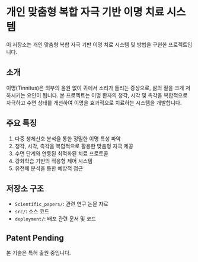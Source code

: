 # 개인 맞춤형 복합 자극 기반 이명 치료 시스템

이 저장소는 개인 맞춤형 복합 자극 기반 이명 치료 시스템 및 방법을 구현한 프로젝트입니다.

## 소개

이명(Tinnitus)은 외부의 음원 없이 귀에서 소리가 들리는 증상으로, 삶의 질을 크게 저하시키는 요인이 됩니다. 본 프로젝트는 이명 환자의 청각, 시각 및 촉각을 복합적으로 자극하고 수면 상태를 개선하여 이명을 효과적으로 치료하는 시스템을 개발합니다.

## 주요 특징

1. 다중 생체신호 분석을 통한 정밀한 이명 특성 파악
2. 청각, 시각, 촉각을 복합적으로 활용한 맞춤형 자극 제공
3. 수면 단계와 연동된 최적화된 치료 프로토콜
4. 강화학습 기반의 적응형 제어 시스템
5. 유전체 분석을 통한 예방적 접근

## 저장소 구조

- `Scientific_papers/`: 관련 연구 논문 자료
- `src/`: 소스 코드
- `deployment/`: 배포 관련 문서 및 코드

## Patent Pending

본 기술은 특허 출원 중입니다.
